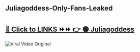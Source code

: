 
 ## Juliagoddess-Only-Fans-Leaked

# <h2><a href="https://clipsfans.com/Juliagoddess&ref=git">🔗 Click to LINKS ⏩⏩ 👉 🟢 Juliagoddess </a></h2>

<a href="https://clipsfans.com/Juliagoddess&ref=git" rel="nofollow" data-target="animated-image.originalLink"><img src="https://i.ibb.co.com/xMMVF88/686577567.gif" alt="Viral Video Original" style="max-width: 100%; display: inline-block;" data-target="animated-image.originalImage"></a>
